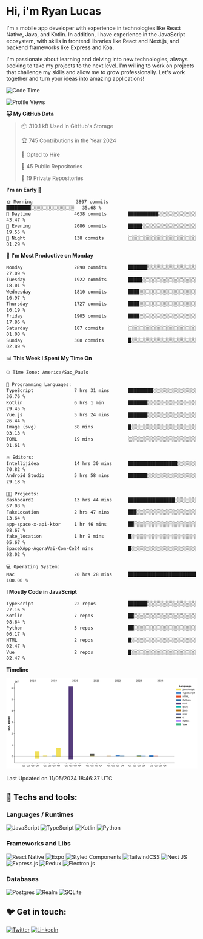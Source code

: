 # Hi, i'm Ryan Lucas

I'm a mobile app developer with experience in technologies like React Native, Java, and Kotlin.
In addition, I have experience in the JavaScript ecosystem, with skills in frontend libraries like React and Next.js, and backend frameworks like Express and Koa.

I'm passionate about learning and delving into new technologies, always seeking to take my projects to the next level. I'm willing to work on projects that challenge my skills and allow me to grow professionally. Let's work together and turn your ideas into amazing applications!


<!--START_SECTION:waka-->
![Code Time](http://img.shields.io/badge/Code%20Time-302%20hrs%2044%20mins-blue)

![Profile Views](http://img.shields.io/badge/Profile%20Views-13-blue)

**🐱 My GitHub Data** 

> 📦 310.1 kB Used in GitHub's Storage 
 > 
> 🏆 745 Contributions in the Year 2024
 > 
> 💼 Opted to Hire
 > 
> 📜 45 Public Repositories 
 > 
> 🔑 19 Private Repositories 
 > 
**I'm an Early 🐤** 

```text
🌞 Morning                3807 commits        █████████░░░░░░░░░░░░░░░░   35.68 % 
🌆 Daytime                4638 commits        ███████████░░░░░░░░░░░░░░   43.47 % 
🌃 Evening                2086 commits        █████░░░░░░░░░░░░░░░░░░░░   19.55 % 
🌙 Night                  138 commits         ░░░░░░░░░░░░░░░░░░░░░░░░░   01.29 % 
```
📅 **I'm Most Productive on Monday** 

```text
Monday                   2890 commits        ███████░░░░░░░░░░░░░░░░░░   27.09 % 
Tuesday                  1922 commits        █████░░░░░░░░░░░░░░░░░░░░   18.01 % 
Wednesday                1810 commits        ████░░░░░░░░░░░░░░░░░░░░░   16.97 % 
Thursday                 1727 commits        ████░░░░░░░░░░░░░░░░░░░░░   16.19 % 
Friday                   1905 commits        ████░░░░░░░░░░░░░░░░░░░░░   17.86 % 
Saturday                 107 commits         ░░░░░░░░░░░░░░░░░░░░░░░░░   01.00 % 
Sunday                   308 commits         █░░░░░░░░░░░░░░░░░░░░░░░░   02.89 % 
```


📊 **This Week I Spent My Time On** 

```text
🕑︎ Time Zone: America/Sao_Paulo

💬 Programming Languages: 
TypeScript               7 hrs 31 mins       █████████░░░░░░░░░░░░░░░░   36.76 % 
Kotlin                   6 hrs 1 min         ███████░░░░░░░░░░░░░░░░░░   29.45 % 
Vue.js                   5 hrs 24 mins       ███████░░░░░░░░░░░░░░░░░░   26.44 % 
Image (svg)              38 mins             █░░░░░░░░░░░░░░░░░░░░░░░░   03.13 % 
TOML                     19 mins             ░░░░░░░░░░░░░░░░░░░░░░░░░   01.61 % 

🔥 Editors: 
Intellijidea             14 hrs 30 mins      ██████████████████░░░░░░░   70.82 % 
Android Studio           5 hrs 58 mins       ███████░░░░░░░░░░░░░░░░░░   29.18 % 

🐱‍💻 Projects: 
dashboard2               13 hrs 44 mins      █████████████████░░░░░░░░   67.08 % 
FakeLocation             2 hrs 47 mins       ███░░░░░░░░░░░░░░░░░░░░░░   13.64 % 
app-space-x-api-ktor     1 hr 46 mins        ██░░░░░░░░░░░░░░░░░░░░░░░   08.67 % 
fake_location            1 hr 9 mins         █░░░░░░░░░░░░░░░░░░░░░░░░   05.67 % 
SpaceXApp-AgoraVai-Com-Ce24 mins             █░░░░░░░░░░░░░░░░░░░░░░░░   02.02 % 

💻 Operating System: 
Mac                      20 hrs 28 mins      █████████████████████████   100.00 % 
```

**I Mostly Code in JavaScript** 

```text
TypeScript               22 repos            ███████░░░░░░░░░░░░░░░░░░   27.16 % 
Kotlin                   7 repos             ██░░░░░░░░░░░░░░░░░░░░░░░   08.64 % 
Python                   5 repos             ██░░░░░░░░░░░░░░░░░░░░░░░   06.17 % 
HTML                     2 repos             █░░░░░░░░░░░░░░░░░░░░░░░░   02.47 % 
Vue                      2 repos             █░░░░░░░░░░░░░░░░░░░░░░░░   02.47 % 
```



**Timeline**

![Lines of Code chart](https://raw.githubusercontent.com/RyanGst/RyanGst/main/assets/bar_graph.png)


 Last Updated on 11/05/2024 18:46:37 UTC
<!--END_SECTION:waka-->

## 🔧 Techs and tools: 

### Languages / Runtimes
![JavaScript](https://img.shields.io/badge/javascript-%23323330.svg?style=for-the-badge&logo=javascript&logoColor=%23F7DF1E)
![TypeScript](https://img.shields.io/badge/typescript-%23007ACC.svg?style=for-the-badge&logo=typescript&logoColor=white)
![Kotlin](https://img.shields.io/badge/kotlin-%230095D5.svg?style=for-the-badge&logo=kotlin&logoColor=white) ![Python](https://img.shields.io/badge/python-3670A0?style=for-the-badge&logo=python&logoColor=ffdd54)

### Frameworks and Libs
![React Native](https://img.shields.io/badge/react_native-%2320232a.svg?style=for-the-badge&logo=react&logoColor=%2361DAFB)
![Expo](https://img.shields.io/badge/expo-1C1E24?style=for-the-badge&logo=expo&logoColor=#D04A37)
![Styled Components](https://img.shields.io/badge/styled--components-DB7093?style=for-the-badge&logo=styled-components&logoColor=white)
![TailwindCSS](https://img.shields.io/badge/tailwindcss-%2338B2AC.svg?style=for-the-badge&logo=tailwind-css&logoColor=white)
![Next JS](https://img.shields.io/badge/Next-black?style=for-the-badge&logo=next.js&logoColor=white)
![Express.js](https://img.shields.io/badge/express.js-%23404d59.svg?style=for-the-badge&logo=express&logoColor=%2361DAFB)
![Redux](https://img.shields.io/badge/redux-%23593d88.svg?style=for-the-badge&logo=redux&logoColor=white)
![Electron.js](https://img.shields.io/badge/Electron-191970?style=for-the-badge&logo=Electron&logoColor=white)

### Databases
![Postgres](https://img.shields.io/badge/postgres-%23316192.svg?style=for-the-badge&logo=postgresql&logoColor=white)
![Realm](https://img.shields.io/badge/Realm-39477F?style=for-the-badge&logo=realm&logoColor=white)
![SQLite](https://img.shields.io/badge/sqlite-%2307405e.svg?style=for-the-badge&logo=sqlite&logoColor=white)

## 🐦 Get in touch:

[![Twitter](https://img.shields.io/badge/Twitter-%231DA1F2.svg?style=for-the-badge&logo=Twitter&logoColor=white)](https://twitter.com/ryangst_)
[![LinkedIn](https://img.shields.io/badge/linkedin-%230077B5.svg?style=for-the-badge&logo=linkedin&logoColor=white)](https://www.linkedin.com/in/ryan-lucas-machado/)
